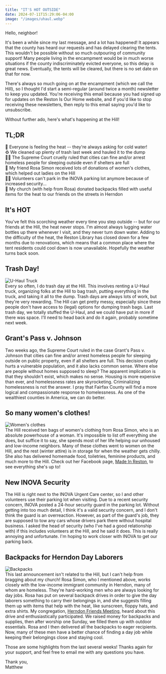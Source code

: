 ```yaml
---
title: "IT'S HOT OUTSIDE"
date: 2024-07-11T15:29:06-04:00
image: "/images/uhaul.webp"
---
```


Hello, neighbor!

It's been a while since my last message, and a lot has happened! It appears that the county has heard our requests and has delayed clearing the tents. This wouldn't be possible without so much outpouring of community support! Many people living in the encampment would be in much worse situations if the county indiscriminately evicted everyone, so this delay is great news. Eventually, the tents will be cleared, but there is no set date on that for now.

There's always so much going on at the encampment (which we call the Hill), so I thought I'd start a semi-regular (around twice a month) newsletter to keep you updated. You're receiving this email because you had signed up for updates on the Reston Is Our Home website, and if you'd like to stop receiving these newsletters, then reply to this email saying you'd like to unsubscribe.

Without further ado, here's what's happening at the Hill!

## TL;DR
🥵 Everyone is feeling the heat -- they're always asking for cold water!  
♻️ We cleaned up plenty of trash last week and hauled it to the dump  
🧑‍⚖️ The Supreme Court cruelly ruled that cities can fine and/or arrest homeless people for sleeping outside even if shelters are full  
👗 My friend Rosa Simon received lots of donations of women's clothes, which helped out ladies on the Hill  
👮‍♂️ Volunteers can't park in the INOVA parking lot anymore because of increased security...  
🎒 My church (with help from Rosa) donated backpacks filled with useful items for the heat to our friends on the streets in Herndon

## It's HOT
You've felt this scorching weather every time you step outside -- but for our friends at the Hill, the heat never stops. I'm almost always lugging water bottles up there whenever I visit, and they never turn down water. Adding to the difficulty of the heat, the Reston Library has closed down for a few months due to renovations, which means that a common place where the tent residents could cool down is now unavailable. Hopefully the weather turns back soon.

## Trash Day!
![U-Haul Truck](/images/uhaul.webp)  
Every so often, I do trash day at the Hill. This involves renting a U-Haul truck, organizing folks at the Hill to bag trash, putting everything in the truck, and taking it all to the dump. Trash days are always lots of work, but they're very rewarding. The Hill can get pretty messy, especially since these people don't have access to (legal) options for dumping trash bags. Last trash day, we totally stuffed the U-Haul, and we could have put in more if there was space. I'll need to head back and do it again, probably sometime next week.

## Grant's Pass v. Johnson
Two weeks ago, the Supreme Court ruled in the case Grant's Pass v. Johnson that cities can fine and/or arrest homeless people for sleeping outside on public property, even if all shelters are full. This decision cruelly hurts a vulnerable population, and it also lacks common sense. Where else are people without homes supposed to sleep? The apparent implication is that they shouldn't exist, which makes no sense. Housing is more expensive than ever, and homelessness rates are skyrocketing. Criminalizing homelessness is not the answer. I pray that Fairfax County will find a more logical and compassionate response to homelessness. As one of the wealthiest counties in America, we can do better.

## So many women's clothes!
![Women's clothes](/images/clothes.webp)  
The Hill received ten bags of women's clothing from Rosa Simon, who is an absolute powerhouse of a woman. It's impossible to list off everything she does, but suffice it to say, she spends most of her life helping our unhoused and low-income neighbors. Many of these clothes went to women on the Hill, and the rest (winter attire) is in storage for when the weather gets chilly. She also has delivered homemade food, toiletries, feminine products, and much more to the Hill. Check out her Facebook page, <a href="https://www.facebook.com/profile.php?id=100030791725527&mibextid=LQQJ4d" target="_blank">Made In Reston</a>, to see everything she's up to!

## New INOVA Security
The Hill is right next to the INOVA Urgent Care center, so I and other volunteers use their parking lot when visiting. Due to a recent security concern, INOVA posted a 24-hour security guard in the parking lot. Without getting into too much detail, I think it's a valid security concern, and I don't think the guard is an overreaction. However, as part of the guard's job, they are supposed to tow any cars whose drivers park there without hospital business. I asked the head of security (who I've had a good relationship with) if this includes volunteers at the Hill, and he said it does. This is really annoying and unfortunate. I'm hoping to work closer with INOVA to get our parking back.

## Backpacks for Herndon Day Laborers
![Backpacks](/images/backpacks.webp)  
This last announcement isn't related to the Hill, but I can't help from bragging about my church! Rosa Simon, who I mentioned above, works closely with the low-income immigrant community in Herndon, many of whom are homeless. They're hard-working men who are always looking for day jobs. Rosa has put on several backpack drives in order to give the day laborers something to carry their belongings in, and she suggests filling them up with items that help with the heat, like sunscreen, floppy hats, and extra shirts. My congregation, <a href="https://www.herndonfriendsmeeting.org" target="_blank">Herndon Friends Meeting</a>, heard about this drive and enthusiastically participated. We raised money for backpacks and supplies, then after worship one Sunday, we filled them up with outdoor essentials. Rosa and I then delivered all the backpacks to eager recipients. Now, many of these men have a better chance of finding a day job while keeping their belongings close and staying cool.

Those are some highlights from the last several weeks! Thanks again for your support, and feel free to email me with any questions you have.

Thank you,  
Matthew